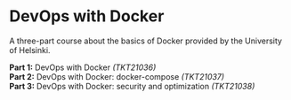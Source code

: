 # DevOps with Docker
A three-part course about the basics of Docker provided by the University of Helsinki.  
  
**Part 1:** DevOps with Docker *(TKT21036)*  
**Part 2:** DevOps with Docker: docker-compose *(TKT21037)*  
**Part 3:** DevOps with Docker: security and optimization *(TKT21038)*  
